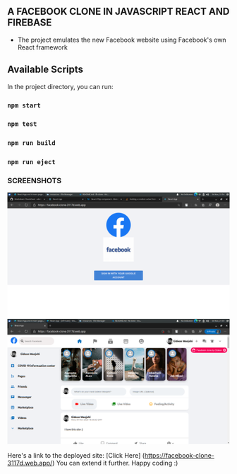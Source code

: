 ## A FACEBOOK CLONE IN JAVASCRIPT REACT AND FIREBASE

* The project emulates the new Facebook website using Facebook's own React framework 

## Available Scripts

In the project directory, you can run:

### `npm start`
### `npm test`
### `npm run build`
### `npm run eject`

### SCREENSHOTS

![Screenshot 1](resources/Screenshot_2020-11-04_21-54-32.png)
![Screenshot 2](resources/Screenshot_2020-11-04_21-59-06.png)


Here's a link to the deployed site: [Click Here] (https://facebook-clone-3117d.web.app/)
You can extend it further. Happy coding :)

